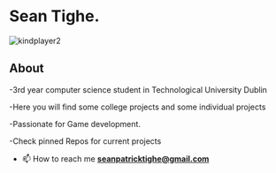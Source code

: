 # Sean Tighe.
<p align="left"> <img src="https://komarev.com/ghpvc/?username=kindplayer2&label=Profile%20views&color=0e75b6&style=flat" alt="kindplayer2" /> </p>

## About
-3rd year computer science student in Technological University Dublin

-Here you will find some college projects and some individual projects

-Passionate for Game development.

-Check pinned Repos for current projects

- 📫 How to reach me **seanpatricktighe@gmail.com**
